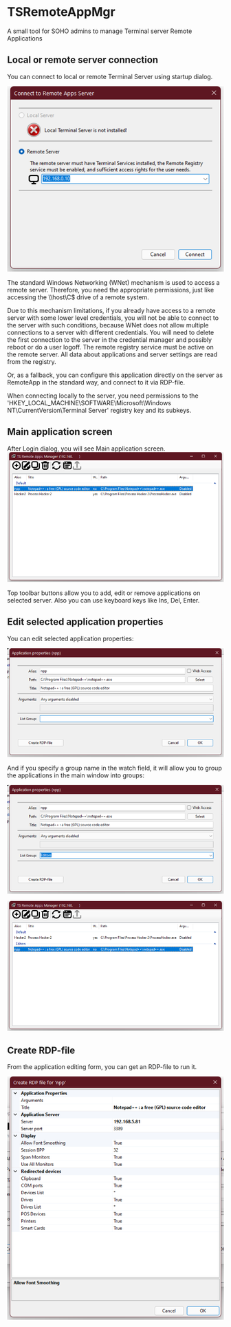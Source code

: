 # TSRemoteAppMgr
A small tool for SOHO admins to manage Terminal server Remote Applications

## Local or remote server connection
You can connect to local or remote Terminal Server using startup dialog.

![Login dialog](Media/ScrShots/1_login.png)

The standard Windows Networking (WNet) mechanism is used to access a remote server.
Therefore, you need the appropriate permissions, just like accessing the \\\host\C$ drive of a remote system.

Due to this mechanism limitations, if you already have access to a remote server with some lower level credentials, you will not be able to connect to the server with such conditions, because WNet does not allow multiple connections to a server with different credentials.
You will need to delete the first connection to the server in the credential manager and possibly reboot or do a user logoff.
The remote registry service must be active on the remote server. All data about applications and server settings are read from the registry.

Or, as a fallback, you can configure this application directly on the server as RemoteApp in the standard way, and connect to it via RDP-file.

When connecting locally to the server, you need permissions to the 'HKEY_LOCAL_MACHINE\SOFTWARE\Microsoft\Windows NT\CurrentVersion\Terminal Server\' registry key and its subkeys.

## Main application screen
After Login dialog, you will see Main application screen.
![Main Form](Media/ScrShots/2_Main1.png)

Top toolbar buttons allow you to add, edit or remove applications on selected server.
Also you can use keyboard keys like Ins, Del, Enter.

## Edit selected application properties
You can edit selected application properties:

![App Props dialog](Media/ScrShots/3_AppProps.png)


And if you specify a group name in the watch field, it will allow you to group the applications in the main window into groups:

![Group Editing](Media/ScrShots/4_AppProps_EditGroup.png)

![Main Form with Groups](Media/ScrShots/5_Main_Groups.png)

## Create RDP-file
From the application editing form, you can get an RDP-file to run it.

![RDP dialog](Media/ScrShots/6_RDP.png)